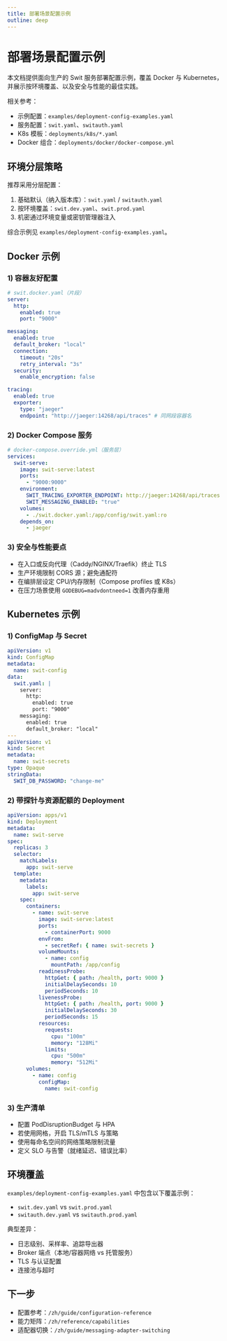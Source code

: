 ```yaml
---
title: 部署场景配置示例
outline: deep
---
```


# 部署场景配置示例

本文档提供面向生产的 Swit 服务部署配置示例，覆盖 Docker 与 Kubernetes，并展示按环境覆盖、以及安全与性能的最佳实践。

相关参考：

- 示例配置：`examples/deployment-config-examples.yaml`
- 服务配置：`swit.yaml`、`switauth.yaml`
- K8s 模板：`deployments/k8s/*.yaml`
- Docker 组合：`deployments/docker/docker-compose.yml`

## 环境分层策略

推荐采用分层配置：

1. 基础默认（纳入版本库）：`swit.yaml` / `switauth.yaml`
2. 按环境覆盖：`swit.dev.yaml`、`swit.prod.yaml`
3. 机密通过环境变量或密钥管理器注入

综合示例见 `examples/deployment-config-examples.yaml`。

## Docker 示例

### 1) 容器友好配置

```yaml
# swit.docker.yaml（片段）
server:
  http:
    enabled: true
    port: "9000"

messaging:
  enabled: true
  default_broker: "local"
  connection:
    timeout: "20s"
    retry_interval: "3s"
  security:
    enable_encryption: false

tracing:
  enabled: true
  exporter:
    type: "jaeger"
    endpoint: "http://jaeger:14268/api/traces" # 同网段容器名
```

### 2) Docker Compose 服务

```yaml
# docker-compose.override.yml（服务层）
services:
  swit-serve:
    image: swit-serve:latest
    ports:
      - "9000:9000"
    environment:
      SWIT_TRACING_EXPORTER_ENDPOINT: http://jaeger:14268/api/traces
      SWIT_MESSAGING_ENABLED: "true"
    volumes:
      - ./swit.docker.yaml:/app/config/swit.yaml:ro
    depends_on:
      - jaeger
```

### 3) 安全与性能要点

- 在入口或反向代理（Caddy/NGINX/Traefik）终止 TLS
- 生产环境限制 CORS 源；避免通配符
- 在编排层设定 CPU/内存限制（Compose profiles 或 K8s）
- 在压力场景使用 `GODEBUG=madvdontneed=1` 改善内存重用

## Kubernetes 示例

### 1) ConfigMap 与 Secret

```yaml
apiVersion: v1
kind: ConfigMap
metadata:
  name: swit-config
data:
  swit.yaml: |
    server:
      http:
        enabled: true
        port: "9000"
    messaging:
      enabled: true
      default_broker: "local"
---
apiVersion: v1
kind: Secret
metadata:
  name: swit-secrets
type: Opaque
stringData:
  SWIT_DB_PASSWORD: "change-me"
```

### 2) 带探针与资源配额的 Deployment

```yaml
apiVersion: apps/v1
kind: Deployment
metadata:
  name: swit-serve
spec:
  replicas: 3
  selector:
    matchLabels:
      app: swit-serve
  template:
    metadata:
      labels:
        app: swit-serve
    spec:
      containers:
        - name: swit-serve
          image: swit-serve:latest
          ports:
            - containerPort: 9000
          envFrom:
            - secretRef: { name: swit-secrets }
          volumeMounts:
            - name: config
              mountPath: /app/config
          readinessProbe:
            httpGet: { path: /health, port: 9000 }
            initialDelaySeconds: 10
            periodSeconds: 10
          livenessProbe:
            httpGet: { path: /health, port: 9000 }
            initialDelaySeconds: 30
            periodSeconds: 15
          resources:
            requests:
              cpu: "100m"
              memory: "128Mi"
            limits:
              cpu: "500m"
              memory: "512Mi"
      volumes:
        - name: config
          configMap:
            name: swit-config
```

### 3) 生产清单

- 配置 PodDisruptionBudget 与 HPA
- 若使用网格，开启 TLS/mTLS 与策略
- 使用每命名空间的网络策略限制流量
- 定义 SLO 与告警（就绪延迟、错误比率）

## 环境覆盖

`examples/deployment-config-examples.yaml` 中包含以下覆盖示例：

- `swit.dev.yaml` vs `swit.prod.yaml`
- `switauth.dev.yaml` vs `switauth.prod.yaml`

典型差异：

- 日志级别、采样率、追踪导出器
- Broker 端点（本地/容器网络 vs 托管服务）
- TLS 与认证配置
- 连接池与超时

## 下一步

- 配置参考：`/zh/guide/configuration-reference`
- 能力矩阵：`/zh/reference/capabilities`
- 适配器切换：`/zh/guide/messaging-adapter-switching`


